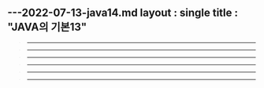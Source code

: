 ---2022-07-13-java14.md
layout : single
title : "JAVA의 기본13"
---
>****


>****


>****


>****


>****


>****
